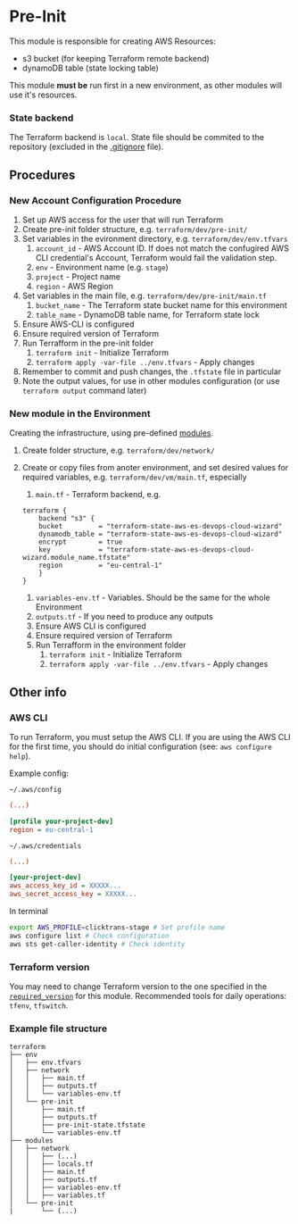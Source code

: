 # Pre-Init

This module is responsible for creating AWS Resources:
- s3 bucket (for keeping Terraform remote backend)
- dynamoDB table (state locking table)

This module **must be** run first in a new environment, as other modules will use it's resources.

### State backend

The Terraform backend is `local`. State file should be commited to the repository
(excluded in the [.gitignore](/.gitignore.example) file).

## Procedures

### New Account Configuration Procedure

1. Set up AWS access for the user that will run Terraform
1. Create pre-init folder structure, e.g. `terraform/dev/pre-init/`
1. Set variables in the evironment directory, e.g. `terraform/dev/env.tfvars`
    1. `account_id` - AWS Account ID. If does not match the confugired AWS CLI credential's Account, Terraform would fail the validation step.
    1. `env` - Environment name (e.g. `stage`)
    1. `project` - Project name
    1. `region` - AWS Region
1. Set variables in the main file, e.g. `terraform/dev/pre-init/main.tf`
    1. `bucket_name` - The Terraform state bucket name for this environment
    1. `table_name` - DynamoDB table name, for Terraform state lock
1. Ensure AWS-CLI is configured
1. Ensure required version of Terraform
1. Run Terrafform in the pre-init folder
    1. `terraform init` - Initialize Terraform
    1. `terraform apply -var-file ../env.tfvars` - Apply changes
1. Remember to commit and push changes, the `.tfstate` file in particular
1. Note the output values, for use in other modules configuration (or use `terraform output` command later)

### New module in the Environment

Creating the infrastructure, using pre-defined [modules](../../modules/).

1. Create folder structure, e.g. `terraform/dev/network/`
1. Create or copy files from anoter environment, and set desired values for required variables, e.g. `terraform/dev/vm/main.tf`, especially
    1. `main.tf` - Terraform backend, e.g.

    ```hcl
    terraform {
        backend "s3" {
        bucket         = "terraform-state-aws-es-devops-cloud-wizard"
        dynamodb_table = "terraform-state-aws-es-devops-cloud-wizard"
        encrypt        = true
        key            = "terraform-state-aws-es-devops-cloud-wizard.module_name.tfstate"
        region         = "eu-central-1"
        }
    }
    ```

    1. `variables-env.tf` - Variables. Should be the same for the whole Environment
    1. `outputs.tf` - If you need to produce any outputs
    1. Ensure AWS CLI is configured
    1. Ensure required version of Terraform
    1. Run Terrafform in the environment folder
        1. `terraform init` - Initialize Terraform
        1. `terraform apply -var-file ../env.tfvars` - Apply changes

## Other info

### AWS CLI

To run Terraform, you must setup the AWS CLI. If you are using the AWS CLI for the first time, you
should do initial configuration (see: `aws configure help`).

Example config:

`~/.aws/config`

```ini
(...)

[profile your-project-dev]
region = eu-central-1
```

`~/.aws/credentials`

```ini
(...)

[your-project-dev]
aws_access_key_id = XXXXX...
aws_secret_access_key = XXXXX...
```

In terminal

```bash
export AWS_PROFILE=clicktrans-stage # Set profile name
aws configure list # Check configuration
aws sts get-caller-identity # Check identity
```

### Terraform version

You may need to change Terraform version to the one specified in the [`required_version`](main.tf) for this module. Recommended tools for daily operations: `tfenv`, `tfswitch`.

### Example file structure

```text
terraform
├── env
│   ├── env.tfvars
│   ├── network
│   │   ├── main.tf
│   │   ├── outputs.tf
│   │   └── variables-env.tf
│   └── pre-init
│       ├── main.tf
│       ├── outputs.tf
│       ├── pre-init-state.tfstate
│       └── variables-env.tf
├── modules
│   ├── network
│   │   ├── (...)
│   │   ├── locals.tf
│   │   ├── main.tf
│   │   ├── outputs.tf
│   │   ├── variables-env.tf
│   │   ├── variables.tf
│   └── pre-init
|       └── (...)
```

<!-- REFERENCES -->

[TFS3]: https://www.terraform.io/language/settings/backends/s3
[TFLock]: https://www.terraform.io/language/state/locking
